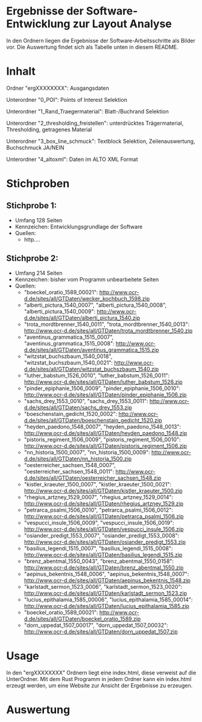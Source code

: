# Ergebnisse der Software-Entwicklung zur Layout Analyse
In den Ordnern liegen die Ergebnisse der Software-Arbeitsschritte als Bilder vor. Die Auswertung findet sich als Tabelle unten in diesem README.

# Inhalt
Ordner "ergXXXXXXXX": Ausgangsdaten

Unterordner "0_POI": Points of Interest Selektion

Unterordner "1_Rand_Traegermaterial": Blatt-/Buchrand Selektion

Unterordner "2_thresholding_freistellen": unterdrücktes Trägermaterial, Thresholding, getragenes Material

Unterordner "3_box_line_schmuck": Textblock Selektion, Zeilenauswertung, Buchschmuck JA/NEIN

Unterordner "4_altoxml": Daten im ALTO XML Format

# Stichproben

## Stichprobe 1: 
  - Umfang 128 Seiten
  - Kennzeichen: Entwicklungsgrundlage der Software
  - Quellen:
    - http....
    
## Stichprobe 2:
  - Umfang 214 Seiten
  - Kennzeichen: bisher vom Programm unbearbeitete Seiten
  - Quellen:
    - "boeckel_oratio_1589_00021": http://www.ocr-d.de/sites/all/GTDaten/wecker_kochbuch_1598.zip
    - "alberti_pictura_1540_0007", "alberti_pictura_1540_0008", "alberti_pictura_1540_0009": http://www.ocr-d.de/sites/all/GTDaten/alberti_pictura_1540.zip
    - "trota_mordtbrenner_1540_0011", "trota_mordtbrenner_1540_0013": http://www.ocr-d.de/sites/all/GTDaten/trota_mordtbrenner_1540.zip
    - "aventinus_grammatica_1515_0007", "aventinus_grammatica_1515_0008": http://www.ocr-d.de/sites/all/GTDaten/aventinus_grammatica_1515.zip
    - "witzstat_buchszbaum_1540_0018", "witzstat_buchszbaum_1540_0021": http://www.ocr-d.de/sites/all/GTDaten/witzstat_buchszbaum_1540.zip
    - "luther_babstum_1526_0010", "luther_babstum_1526_0011": http://www.ocr-d.de/sites/all/GTDaten/luther_babstum_1526.zip
    - "pinder_epiphanie_1506_0009", "pinder_epiphanie_1506_0010": http://www.ocr-d.de/sites/all/GTDaten/pinder_epiphanie_1506.zip
    - "sachs_drey_1553_0010", "sachs_drey_1553_0011": http://www.ocr-d.de/sites/all/GTDaten/sachs_drey_1553.zip
    - "boeschenstain_gedicht_1520_0002": http://www.ocr-d.de/sites/all/GTDaten/boeschenstain_gedicht_1520.zip
    - "heyden_paedono_1548_0007", "heyden_paedono_1548_0013": http://www.ocr-d.de/sites/all/GTDaten/heyden_paedono_1548.zip
    - "pistoris_regiment_1506_0009", "pistoris_regiment_1506_0010": http://www.ocr-d.de/sites/all/GTDaten/pistoris_regiment_1506.zip
    - "nn_historia_1500_0007", "nn_historia_1500_0009": http://www.ocr-d.de/sites/all/GTDaten/nn_historia_1500.zip
    - "oesterreicher_sachsen_1548_0007", "oesterreicher_sachsen_1548_0011": http://www.ocr-d.de/sites/all/GTDaten/oesterreicher_sachsen_1548.zip
    - "kistler_kraeuter_1500_0007", "kistler_kraeuter_1500_0021": http://www.ocr-d.de/sites/all/GTDaten/kistler_kraeuter_1500.zip
    - "rhegius_artzney_1529_0007", "rhegius_artzney_1529_0014": http://www.ocr-d.de/sites/all/GTDaten/rhegius_artzney_1529.zip
    - "petrarca_psalmi_1506_0010", "petrarca_psalmi_1506_0012": http://www.ocr-d.de/sites/all/GTDaten/petrarca_psalmi_1506.zip
    - "vespucci_insule_1506_0009", "vespucci_insule_1506_0019": http://www.ocr-d.de/sites/all/GTDaten/vespucci_insule_1506.zip
    - "osiander_predigt_1553_0007", "osiander_predigt_1553_0008": http://www.ocr-d.de/sites/all/GTDaten/osiander_predigt_1553.zip
    - "basilius_legendi_1515_0007", "basilius_legendi_1515_0008": http://www.ocr-d.de/sites/all/GTDaten/basilius_legendi_1515.zip
    - "brenz_abentmal_1550_0043", "brenz_abentmal_1550_0158": http://www.ocr-d.de/sites/all/GTDaten/brenz_abentmal_1550.zip
    - "aepinus_bekentnis_1548_0006", "aepinus_bekentnis_1548_0007": http://www.ocr-d.de/sites/all/GTDaten/aepinus_bekentnis_1548.zip
    - "karlstadt_sermon_1523_0006", "karlstadt_sermon_1523_0020": http://www.ocr-d.de/sites/all/GTDaten/karlstadt_sermon_1523.zip
    - "lucius_epithalamia_1585_00006", "lucius_epithalamia_1585_00014": http://www.ocr-d.de/sites/all/GTDaten/lucius_epithalamia_1585.zip
    - "boeckel_oratio_1589_00021": http://www.ocr-d.de/sites/all/GTDaten/boeckel_oratio_1589.zip
    - "dorn_uppedat_1507_00017", "dorn_uppedat_1507_00032": http://www.ocr-d.de/sites/all/GTDaten/dorn_uppedat_1507.zip

# Usage
In den "ergXXXXXXXX" Ordnern liegt eine index.html, diese verweist auf die UnterOrdner. Mit dem Rust Programm in jedem Ordner kann ein index.html erzeugt werden, um eine Website zur Ansicht der Ergebnisse zu erzeugen.

# Auswertung


